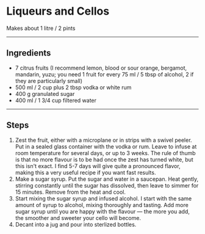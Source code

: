 # Liqueurs and Cellos

Makes about 1 litre / 2 pints

---

## Ingredients

* 7 citrus fruits (I recommend lemon, blood or sour orange, bergamot, mandarin, yuzu; you need 1 fruit for every 75 ml / 5 tbsp of alcohol, 2 if they are particularly small)
* 500 ml / 2 cup plus 2 tbsp vodka or white rum
* 400 g granulated sugar
* 400 ml / 1 3/4 cup filtered water

---

## Steps

1.  Zest the fruit, either with a microplane or in strips with a swivel peeler. Put in a sealed glass container with the vodka or rum. Leave to infuse at room temperature for several days, or up to 3 weeks. The rule of thumb is that no more flavour is to be had once the zest has turned white, but this isn't exact. I find 5-7 days will give quite a pronounced flavor, making this a very useful recipe if you want fast results.
2.  Make a sugar syrup. Put the sugar and water in a saucepan. Heat gently, stirring constantly until the sugar has dissolved, then leave to simmer for 15 minutes. Remove from the heat and cool.
3.  Start mixing the sugar syrup and infused alcohol. I start with the same amount of syrup to alcohol, mixing thoroughly and tasting. Add more sugar syrup until you are happy with the flavour — the more you add, the smoother and sweeter your cello will become.
4.  Decant into a jug and pour into sterlized bottles.
